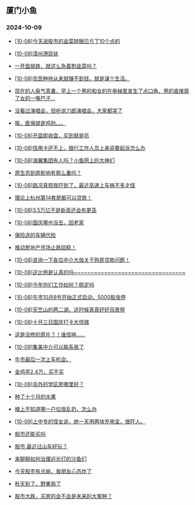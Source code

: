 ## 厦门小鱼 
### 2024-10-09

+ [[10-08]今天进股市的韭菜转眼已亏了10个点的](http://bbs.xmfish.com/read-htm-tid-18249380.html)

+ [[10-08]漳州港现状](http://bbs.xmfish.com/read-htm-tid-18249376.html)

+ [一开盘就跌，就这么急着割韭菜吗？](http://bbs.xmfish.com/read-htm-tid-18249361.html)

+ [[10-08]农民种地从来就赚不到钱，就是谋个生活。](http://bbs.xmfish.com/read-htm-tid-18249322.html)

+ [现在的人戾气真重，早上一个男的和女的在电梯里发生了点口角，男的直接扇了女的一嘴巴子…](http://bbs.xmfish.com/read-htm-tid-18249337.html)

+ [没看过演唱会，但听说刀郎演唱会，大家都哭了](http://bbs.xmfish.com/read-htm-tid-18249320.html)

+ [唉，医保就是鸡肋。。。](http://bbs.xmfish.com/read-htm-tid-18249379.html)

+ [[10-08]开盘即收盘，买到就是坑](http://bbs.xmfish.com/read-htm-tid-18249367.html)

+ [[10-08]信用卡还不上，银行工作人员上来说要起诉怎么办](http://bbs.xmfish.com/read-htm-tid-18249386.html)

+ [[10-08]海翼集团有人吗？小鱼网上的大神们](http://bbs.xmfish.com/read-htm-tid-18249364.html)

+ [原生态到底影响有那么重吗？](http://bbs.xmfish.com/read-htm-tid-18249427.html)

+ [[10-08]路况真把我吓到了，最近高速上车祸不多才怪](http://bbs.xmfish.com/read-htm-tid-18249457.html)

+ [理论上杭州第14套房都可以贷款！](http://bbs.xmfish.com/read-htm-tid-18249465.html)

+ [[10-08]3.5万亿不是新高还会有更高](http://bbs.xmfish.com/read-htm-tid-18249458.html)

+ [[10-08]国庆哪也没去，回老家](http://bbs.xmfish.com/read-htm-tid-18249400.html)

+ [保险送的车辆代检](http://bbs.xmfish.com/read-htm-tid-18249415.html)

+ [推动房地产市场止跌回稳！](http://bbs.xmfish.com/read-htm-tid-18249395.html)

+ [[10-08]咨询一下各位中介大伽关于购房贷款问题！](http://bbs.xmfish.com/read-htm-tid-18249414.html)

+ [[10-08]这比例是认真的吗~~~~~~~~~~~~~~~~~~~~~~~~~~~~~~~~~](http://bbs.xmfish.com/read-htm-tid-18249501.html)

+ [[10-08]今年你们工作如何？稳定吗](http://bbs.xmfish.com/read-htm-tid-18249486.html)

+ [[10-08]牛市10月9号开始正式启动，5000股涨停](http://bbs.xmfish.com/read-htm-tid-18249490.html)

+ [[10-08]天竺山的两二湖，这时候真真好好风景呀](http://bbs.xmfish.com/read-htm-tid-18249452.html)

+ [[10-08]十月三日国庆打卡大悦城](http://bbs.xmfish.com/read-htm-tid-18249462.html)

+ [这是没修的原片？！谁信呐……](http://bbs.xmfish.com/read-htm-tid-18249423.html)

+ [[10-09]集美中介可以联系我了](http://bbs.xmfish.com/read-htm-tid-18249589.html)

+ [牛市最后一次上车机会。](http://bbs.xmfish.com/read-htm-tid-18249557.html)

+ [金鸡亭2.4万，买不买](http://bbs.xmfish.com/read-htm-tid-18249592.html)

+ [[10-08]岛外的学区房哪里好？](http://bbs.xmfish.com/read-htm-tid-18249473.html)

+ [种了十个月的水果](http://bbs.xmfish.com/read-htm-tid-18249517.html)

+ [楼上不知道哪一户垃圾乱扔，怎么办](http://bbs.xmfish.com/read-htm-tid-18249484.html)

+ [[10-09]上中专的侄女说，她一天用两块充电宝，很吓人。](http://bbs.xmfish.com/read-htm-tid-18249628.html)

+ [股市还能买吗](http://bbs.xmfish.com/read-htm-tid-18249547.html)

+ [股市 最近过山车好玩？](http://bbs.xmfish.com/read-htm-tid-18249657.html)

+ [来聊聊如何治理远光灯的沙鱼们](http://bbs.xmfish.com/read-htm-tid-18249541.html)

+ [今天股市有点崩，我朋友心态炸了](http://bbs.xmfish.com/read-htm-tid-18249705.html)

+ [秋天到了，野果熟了](http://bbs.xmfish.com/read-htm-tid-18249652.html)

+ [股市大跌，买房的会不会是未来的大冤种？](http://bbs.xmfish.com/read-htm-tid-18249679.html)

